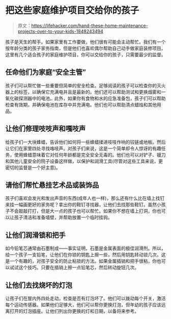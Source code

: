 # 把这些家庭维护项目交给你的孩子

> 原文：<https://lifehacker.com/hand-these-home-maintenance-projects-over-to-your-kids-1848243494>

孩子是天生的帮手。如果家里有工作要做，他们很有可能会主动帮忙。我们有一个按年龄分类的孩子家务指南，但是他们也喜欢偶尔帮助自己动手做家庭装修项目。这里有几个适合孩子的家庭维护项目，你可以交给你的孩子，只需要最少的监督。



## 任命他们为家庭“安全主管”

孩子们可以帮忙做一些重要但简单的安全检查。足够阅读的孩子可以检查你的灭火器上的标签，以确保它充满电并且是最新的。他们还可以帮助测试和更换烟雾和一氧化碳探测器中的电池。此外，如果你有食物和水的应急准备包，孩子们可以帮助检查有效期，并确保电池在库存中并充满电。他们也可以帮助清点蜡烛和其他用品。

## 让他们修理吱吱声和嘎吱声

给孩子们一大块蜂蜡，告诉他们如何将一些蜂蜡揉进吱吱作响的铰链或地板。然后让它们在家里四处寻找咯吱声。对孩子们来说，这是一个简单却令人惊讶的有趣任务，使用蜂蜡意味着它对任何年龄都是完全安全无毒的。他们也可以对铲子、镘刀和其他儿童安全的院子设备这样做，以保护和润滑工具(尽管对这些工具来说，更密切的监督是一个好主意)。

## 请他们帮忙悬挂艺术品或装饰品

孩子们喜欢会发光和发出声音的东西(成年人也一样)，那么还有什么比在墙上找钉来挂一幅画更好的家务呢？拿出你的鞋钉寻找器，让他们去找那些鞋钉。虽然小孩子不会敲敲打打，但是大一点的孩子也可以帮忙。如果你不想在墙上打洞，你也可以让孩子清洁和准备墙壁，并帮助放置一个临时挂钩。

## 让他们润滑锁和把手

如今铅笔芯通常由石墨制成——事实证明，石墨是金属表面的极佳润滑剂。所以，给一个孩子一支铅笔，让他们在你锁的钥匙上擦一些，然后用钥匙转动锁几次。这是一个有趣的，对孩子安全的防止粘锁的方法。如果金属插销和把手很粘，你也可以试试这个技巧。只要在插销上擦一点铅笔芯，然后转动旋钮几次。

## 让他们去找烧坏的灯泡

让孩子们在屋内外四处走动，检查是否有灯泡坏了。他们可以拨动每个开关，激活每个运动传感器。如果他们足够大，他们可以帮你更换灯泡，但年幼的孩子应该远离打开的灯泡插座。让他们列出你更换的灯和日期，以备将来参考。